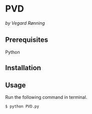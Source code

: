 # PVD
###### by Vegard Rønning

## Prerequisites
Python
## Installation

## Usage

Run the following command in terminal.
```sh
$ python PVD.py
```
